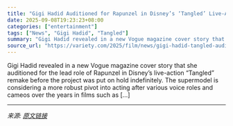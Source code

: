 ```yaml
---
title: "Gigi Hadid Auditioned for Rapunzel in Disney’s ‘Tangled’ Live-Action Remake Before It Got Paused After ‘Snow White’ Flop: ‘I Was Proud of My Scene’"
date: 2025-09-08T19:23:23+08:00
categories: ["entertainment"]
tags: ["News", "Gigi Hadid", "Tangled"]
summary: "Gigi Hadid revealed in a new Vogue magazine cover story that she auditioned for the lead role of Rapunzel in Disney&#8217;s live-action &#8220;Tangled&#8221; remake before the project was put on hold "
source_url: "https://variety.com/2025/film/news/gigi-hadid-tangled-audition-rapunzel-live-action-movie-1236511962/"
---
```


Gigi Hadid revealed in a new Vogue magazine cover story that she auditioned for the lead role of Rapunzel in Disney&#8217;s live-action &#8220;Tangled&#8221; remake before the project was put on hold indefinitely. The supermodel is considering a more robust pivot into acting after various voice roles and cameos over the years in films such as [&#8230;]

---

*来源: [原文链接](https://variety.com/2025/film/news/gigi-hadid-tangled-audition-rapunzel-live-action-movie-1236511962/)*

